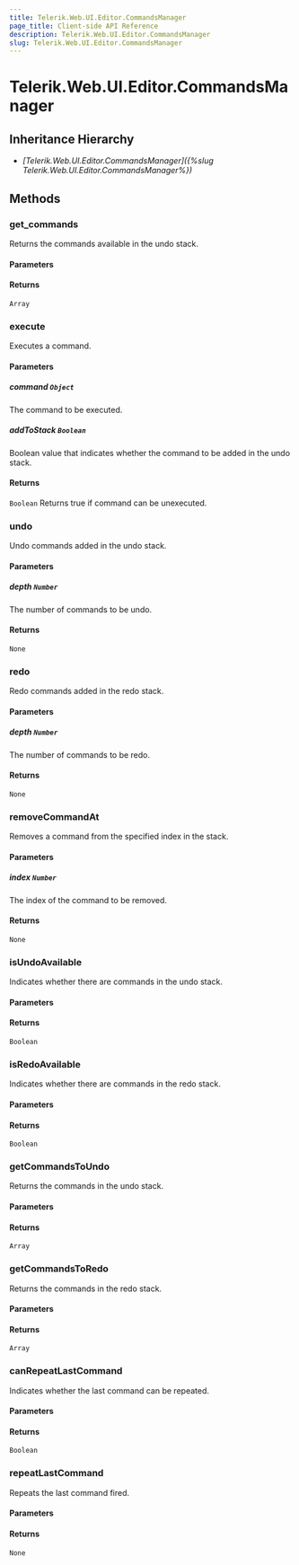 ```yaml
---
title: Telerik.Web.UI.Editor.CommandsManager
page_title: Client-side API Reference
description: Telerik.Web.UI.Editor.CommandsManager
slug: Telerik.Web.UI.Editor.CommandsManager
---
```


# Telerik.Web.UI.Editor.CommandsManager

## Inheritance Hierarchy

* *[Telerik.Web.UI.Editor.CommandsManager]({%slug Telerik.Web.UI.Editor.CommandsManager%})*

## Methods

### get_commands

Returns the commands available in the undo stack.  

#### Parameters

#### Returns

`Array` 

### execute

Executes a command.

#### Parameters

##### command `Object`

The command to be executed. 

##### addToStack `Boolean`

Boolean value that indicates whether the command to be added in the undo stack.

#### Returns

`Boolean` Returns true if command can be unexecuted. 

### undo

Undo commands added in the undo stack.

#### Parameters

##### depth `Number` 

The number of commands to be undo.

#### Returns

`None` 

### redo

Redo commands added in the redo stack.

#### Parameters

##### depth `Number` 

The number of commands to be redo.

#### Returns

`None`

### removeCommandAt

Removes a command from the specified index in the stack. 

#### Parameters

##### index `Number` 

The index of the command to be removed.

#### Returns

`None`

### isUndoAvailable

Indicates whether there are commands in the undo stack.

#### Parameters

#### Returns

`Boolean`

### isRedoAvailable

Indicates whether there are commands in the redo stack.

#### Parameters

#### Returns

`Boolean`

### getCommandsToUndo

Returns the commands in the undo stack.

#### Parameters

#### Returns

`Array`

### getCommandsToRedo

Returns the commands in the redo stack.

#### Parameters

#### Returns

`Array`

### canRepeatLastCommand

Indicates whether the last command can be repeated. 

#### Parameters

#### Returns

`Boolean`

### repeatLastCommand

Repeats the last command fired. 

#### Parameters

#### Returns

`None`